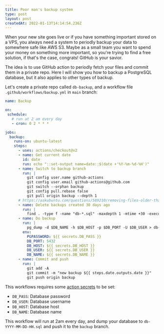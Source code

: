 ```yaml
---
title: Poor man's backup system
type: post
layout: post
createdAt: 2022-01-13T14:14:54.236Z
---
```


When your new site goes live or if you have something important stored on a VPS, you always need a system to periodly backup your data to somewhere safe like AWS S3. Maybe as a small team you want to spend your money on something more important, so you're trying to find a free solution, if that's the case, congrats! GitHub is your savior.

The idea is to use GitHub action to periodly fetch your files and commit them in a private repo. Here I will show you how to backup a PostgreSQL database, but it also applies to other types of backup. 

Let's create a private repo called `db-backup`, and a workflow file `.github/workflows/backup.yml` in `main` branch:

```yaml
name: Backup

on:
 schedule:
   # run at 2 am every day
   - cron: 0 2 * * *

jobs:
  backup:
    runs-on: ubuntu-latest
    steps:
      - uses: actions/checkout@v2
      - name: Get current date
        id: date
        run: echo "::set-output name=date::$(date +'%Y-%m-%d-%H')"
      - name: Switch to backup branch
        run: |
          git config user.name github-actions
          git config user.email github-actions@github.com
          git switch --orphan backup
          git config pull.rebase false
          git pull origin backup --depth 1
      # https://askubuntu.com/questions/589210/removing-files-older-than-7-days
      - name: Delete backups created 30 days ago
        run: |
          find . -type f -name "db-*.sql" -maxdepth 1 -mtime +30 -execdir rm -- '{}' \;
      - name: Do backup
        run: |
          pg_dump -d $DB_NAME -h $DB_HOST -p $DB_PORT -U $DB_USER > db-${{ steps.date.outputs.date }}.sql
        env:
          PGPASSWORD: ${{ secrets.DB_PASS }}
          DB_PORT: 5432
          DB_HOST: ${{ secrets.DB_HOST }}
          DB_USER: ${{ secrets.DB_USER }}
          DB_NAME: ${{ secrets.DB_NAME }}
      - name: Commit and push
        run: |
          git add -A
          git commit -m "new backup ${{ steps.date.outputs.date }}"
          git push origin backup

```

This workflows requires some [action secrets](https://docs.github.com/en/actions/security-guides/encrypted-secrets) to be set:

- `DB_PASS`: Database password
- `DB_USER`: Database username
- `DB_HOST`: Database host
- `DB_NAME`: Database name

This workflow will run at 2am every day, and dump your database to `db-YYYY-MM-DD-HH.sql` and push it to the `backup` branch.
